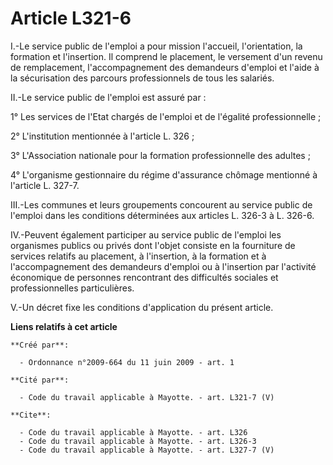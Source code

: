 # Article L321-6

I.-Le service public de l'emploi a pour mission l'accueil, l'orientation, la formation et l'insertion. Il comprend le
placement, le versement d'un revenu de remplacement, l'accompagnement des demandeurs d'emploi et l'aide à la sécurisation des
parcours professionnels de tous les salariés. 

II.-Le service public de l'emploi est assuré par : 

1° Les services de l'Etat chargés de l'emploi et de l'égalité professionnelle ; 

2° L'institution mentionnée à l'article L. 326 ; 

3° L'Association nationale pour la formation professionnelle des adultes ; 

4° L'organisme gestionnaire du régime d'assurance chômage mentionné à l'article L. 327-7. 

III.-Les communes et leurs groupements concourent au service public de l'emploi dans les conditions déterminées aux articles
L. 326-3 à L. 326-6. 

IV.-Peuvent également participer au service public de l'emploi les organismes publics ou privés dont l'objet consiste en la
fourniture de services relatifs au placement, à l'insertion, à la formation et à l'accompagnement des demandeurs d'emploi ou
à l'insertion par l'activité économique de personnes rencontrant des difficultés sociales et professionnelles particulières.

V.-Un décret fixe les conditions d'application du présent article.

**Liens relatifs à cet article**

	**Créé par**:

	  - Ordonnance n°2009-664 du 11 juin 2009 - art. 1

	**Cité par**:

	  - Code du travail applicable à Mayotte. - art. L321-7 (V)

	**Cite**:

	  - Code du travail applicable à Mayotte. - art. L326
	  - Code du travail applicable à Mayotte. - art. L326-3
	  - Code du travail applicable à Mayotte. - art. L327-7 (V)
